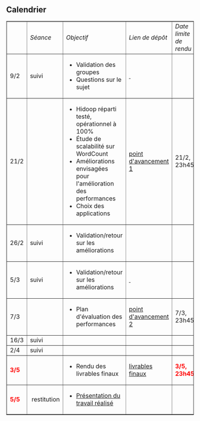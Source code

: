 
<h2><b>Calendrier</b></h2>
<table border="1" cellpadding="2" cellspacing="2">
<tbody>
<tr>
<td><i> </i></td>
<td><i>Séance</i></td>
<td><i>Objectif</i></td>
<td><i>Lien de dépôt</i></td>
<td><i>Date limite de rendu</i></td>
</tr>
<tr>
<td>9/2</td>
<td>suivi  </td>
<td>
<ul>
<li>Validation des groupes</li>
<li>Questions sur le sujet</li>
</ul>
</td>
<td><a href="http://moodle-n7.inp-toulouse.fr/mod/assign/view.php?id=39202"> </a></td>
<td></td>
</tr>
<tr>
<td>21/2</td>
<td></td>
<td>
<ul>
<li>Hidoop réparti testé, opérationnel à 100%</li>
<li>Étude de scalabilité sur WordCount </li>
<li>Améliorations envisagées pour l'amélioration des performances</li>
<li>Choix des applications</li>
</ul>
</td>
<td><a href="http://moodle-n7.inp-toulouse.fr/mod/assign/view.php?id=49951">point d'avancement 1</a><a href="http://moodle-n7.inp-toulouse.fr/mod/assign/view.php?id=39202"></a></td>
<td>21/2, 23h45</td>
</tr>
<tr>
<td>26/2</td>
<td>suivi</td>
<td>
<ul>
<li>Validation/retour sur les améliorations</li>
</ul>
</td>
<td><a href="http://moodle-n7.inp-toulouse.fr/mod/assign/view.php?id=40382"></a></td>
<td></td>
</tr>
<tr>
<td>5/3</td>
<td>suivi</td>
<td>
<ul>
<li>Validation/retour sur les améliorations</li>
</ul>
</td>
<td><a href="http://moodle-n7.inp-toulouse.fr/mod/assign/view.php?id=40382"> </a></td>
<td></td>
</tr>
<tr>
<td>7/3</td>
<td></td>
<td>
<ul>
<li>Plan d'évaluation des performances</li>
</ul>
</td>
<td><a href="http://moodle-n7.inp-toulouse.fr/mod/assign/view.php?id=49952">point d'avancement 2</a><a href="http://moodle-n7.inp-toulouse.fr/mod/assign/view.php?id=40382"></a></td>
<td>7/3, 23h45</td>
</tr>
<tr>
<td>16/3</td>
<td>suivi</td>
<td>
<p></p>
</td>
<td><a href="http://moodle-n7.inp-toulouse.fr/mod/assign/view.php?id=40382"></a></td>
<td></td>
</tr>
<tr>
<td>2/4</td>
<td><span>suivi</span></td>
<td></td>
<td></td>
<td></td>
</tr>
<tr>
<td scope="row">
<p><span style="color: #ff0000;"><strong>3/5</strong></span></p>
</td>
<td>
<p></p>
</td>
<td>
<ul>
<li>Rendu des livrables finaux</li>
</ul>
</td>
<td>
<p><a href="http://moodle-n7.inp-toulouse.fr/mod/assign/view.php?id=49953">livrables finaux</a></p>
</td>
<td>
<p><span style="color: #ff0000;"><strong>3/5, 23h45</strong></span></p>
</td>
</tr>
<tr>
<td scope="row">
<p><span style="color: #ff0000;"><strong>5/5</strong></span></p>
</td>
<td>
<p> restitution</p>
</td>
<td>
<ul>
<li><a href="http://moodle-n7.inp-toulouse.fr/mod/page/view.php?id=65510">Présentation du travail réalisé</a></li>
</ul>
</td>
<td>
<p></p>
<p></p>
</td>
<td>
<p></p>
<p></p>
<p></p>
</td>
</tr>
</tbody>
</table>